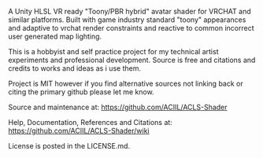 


A Unity HLSL VR ready "Toony/PBR hybrid" avatar shader for VRCHAT and similar platforms. Built with game industry standard "toony" appearances and adaptive to vrchat render constraints and reactive to common incorrect user generated map lighting.

This is a hobbyist and self practice project for my technical artist experiments and professional development. Source is free and citations and credits to works and ideas as i use them.

Project is MIT however if you find alternative sources not linking back or citing the primary github please let me know.



Source and maintenance at: 
https://github.com/ACIIL/ACLS-Shader


Help, Documentation, References and Citations at:
https://github.com/ACIIL/ACLS-Shader/wiki

License is posted in the LICENSE.md.
